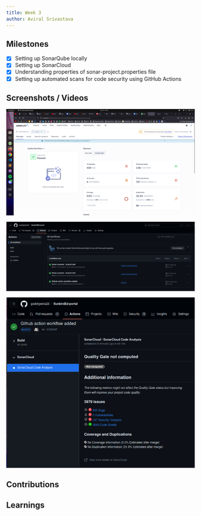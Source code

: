 ```yaml
---
title: Week 3
author: Aviral Srivastava
---
```


## Milestones
- [x] Setting up SonarQube locally
- [x] Setting up SonarCloud
- [x] Understanding properties of sonar-project.properties file
- [x] Setting up automated scans for code security using GitHub Actions

## Screenshots / Videos 

![Local setup of SonarQube and analysis results of SunbirdEd-portal repo](image-1.png)

![Setting up Github Actions for integration of SonarCloud](image-2.png)

![GH Action analysis results](image-3.png)

## Contributions

## Learnings


